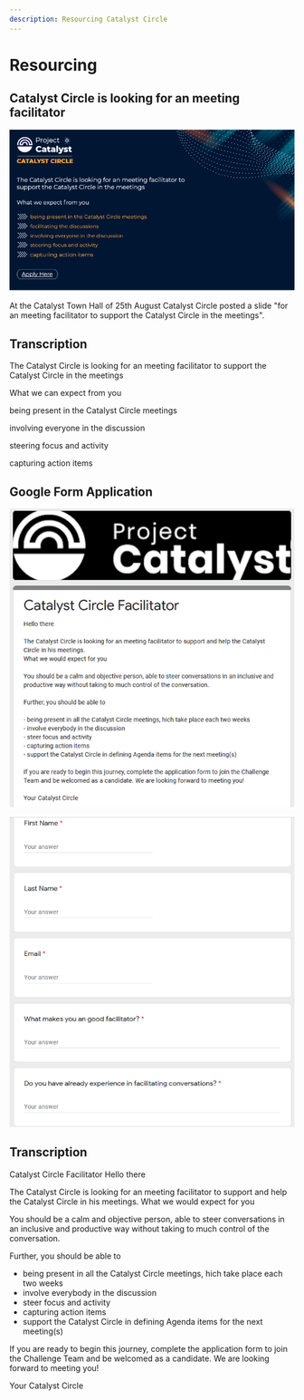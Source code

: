 ```yaml
---
description: Resourcing Catalyst Circle
---
```


# Resourcing

## Catalyst Circle is looking for an meeting facilitator 

![](../.gitbook/assets/2021-08-26-8-.png)

At the Catalyst Town Hall of 25th August Catalyst Circle posted a slide "for an meeting facilitator to support the Catalyst Circle in the meetings".

## Transcription

The Catalyst Circle is looking for an meeting facilitator to support the Catalyst Circle in the meetings

What we can expect from you

being present in the Catalyst Circle meetings

involving everyone in the discussion

steering focus and activity

capturing action items

## Google Form Application

![](../.gitbook/assets/2021-08-26-11-.png)



![](../.gitbook/assets/2021-08-26-12-.png)

## Transcription

Catalyst Circle Facilitator Hello there

The Catalyst Circle is looking for an meeting facilitator to support and help the Catalyst Circle in his meetings. What we would expect for you

You should be a calm and objective person, able to steer conversations in an inclusive and productive way without taking to much control of the conversation.

Further, you should be able to

* being present in all the Catalyst Circle meetings, hich take place each two weeks
* involve everybody in the discussion
* steer focus and activity
* capturing action items
* support the Catalyst Circle in defining Agenda items for the next meeting\(s\)

If you are ready to begin this journey, complete the application form to join the Challenge Team and be welcomed as a candidate. We are looking forward to meeting you!

Your Catalyst Circle





